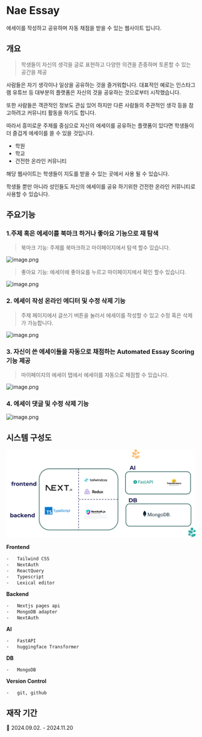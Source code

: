# Nae Essay

에세이를 작성하고 공유하며 자동 채점을 받을 수 있는 웹사이트 입니다.

## 개요

> 학생들이 자신의 생각을 글로 표현하고 다양한 의견을 존중하며 토론할 수 있는 공간을 제공

사람들은 자기 생각이나 일상을 공유하는 것을 즐거워합니다. 대표적인 예로는 인스타그램 유튜브 등 대부분의 플랫폼은 자신의 것을 공유하는 것으로부터 시작했습니다.

또한 사람들은 객관적인 정보도 관심 있어 하지만 다른 사람들의 주관적인 생각 등을 참고하려고 커뮤니티 활동을 하기도 합니다.

따라서 흥미로운 주제를 중심으로 자신의 에세이를 공유하는 플랫폼이 있다면 학생들이 더 즐겁게 에세이를 쓸 수 있을 것입니다.

>

-   학원
-   학교
-   건전한 온라인 커뮤니티

해당 웹사이트는 학생들이 지도를 받을 수 있는 곳에서 사용 될 수 있습니다.

학생들 뿐만 아니라 성인들도 자신의 에세이를 공유 하기위한 건전한 온라인 커뮤니티로 사용할 수 있습니다.

## 주요기능

### 1.주제 혹은 에세이를 북마크 하거나 좋아요 기능으로 재 탐색

> 북마크 기능: 주제를 북마크하고 마이페이지에서 탐색 할수 있습니다.

![image.png](./docs/img/bookmark.gif)

> 좋아요 기능: 에세이에 좋아요를 누르고 마이페이지에서 확인 할수 있습니다.

![image.png](./docs/img/like.gif)

### 2. 에세이 작성 온라인 에디터 및 수정 삭제 기능

> 주제 페이지에서 글쓰기 버튼을 눌러서 에세이를 작성할 수 있고 수정 혹은 삭제가 가능합니다.

![image.png](./docs/img/editor.gif)

### 3. 자신이 쓴 에세이들을 자동으로 채점하는 Automated Essay Scoring 기능 제공

> 마이페이지의 에세이 탭에서 에세이를 자동으로 채점할 수 있습니다.

![image.png](./docs/img/AES.gif)

### 4. 에세이 댓글 및 수정 삭제 기능

![image.png](./docs/img/comment.gif)

## 시스템 구성도

![image.png](./docs/img/시스템구성도.png)

**Frontend**

```
-   Tailwind CSS
-   NextAuth
-   ReactQuery
-   Typescript
-   Lexical editor
```

**Backend**

```
-   Nextjs pages api
-   MongoDB adapter
-   NextAuth
```

**AI**

```
-   FastAPI
-   huggingface Transformer
```

**DB**

```
-   MongoDB
```

**Version Control**

```
-   git, github
```

## 재작 기간


2024.09.02. - 2024.11.20
